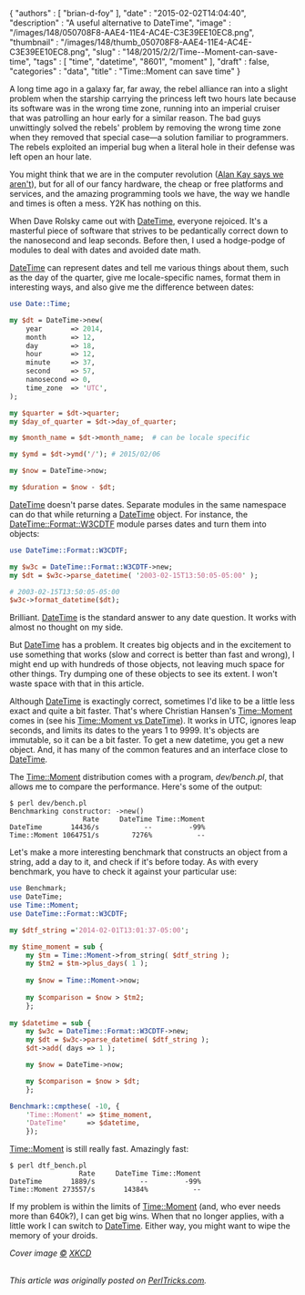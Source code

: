 {
   "authors" : [
      "brian-d-foy"
   ],
   "date" : "2015-02-02T14:04:40",
   "description" : "A useful alternative to DateTime",
   "image" : "/images/148/050708F8-AAE4-11E4-AC4E-C3E39EE10EC8.png",
   "thumbnail" : "/images/148/thumb_050708F8-AAE4-11E4-AC4E-C3E39EE10EC8.png",
   "slug" : "148/2015/2/2/Time--Moment-can-save-time",
   "tags" : [
      "time",
      "datetime",
      "8601",
      "moment"
   ],
   "draft" : false,
   "categories" : "data",
   "title" : "Time::Moment can save time"
}


A long time ago in a galaxy far, far away, the rebel alliance ran into a slight problem when the starship carrying the princess left two hours late because its software was in the wrong time zone, running into an imperial cruiser that was patrolling an hour early for a similar reason. The bad guys unwittingly solved the rebels' problem by removing the wrong time zone when they removed that special case—a solution familiar to programmers. The rebels exploited an imperial bug when a literal hole in their defense was left open an hour late.

You might think that we are in the computer revolution ([Alan Kay says we aren't](https://www.youtube.com/watch?v=oKg1hTOQXoY)), but for all of our fancy hardware, the cheap or free platforms and services, and the amazing programming tools we have, the way we handle and times is often a mess. Y2K has nothing on this.

When Dave Rolsky came out with [DateTime](http://www.metacpan.org/module/DateTime), everyone rejoiced. It's a masterful piece of software that strives to be pedantically correct down to the nanosecond and leap seconds. Before then, I used a hodge-podge of modules to deal with dates and avoided date math.

[DateTime](http://www.metacpan.org/module/DateTime) can represent dates and tell me various things about them, such as the day of the quarter, give me locale-specific names, format them in interesting ways, and also give me the difference between dates:

```perl
use Date::Time;

my $dt = DateTime->new(
    year       => 2014,
    month      => 12,
    day        => 18,
    hour       => 12,
    minute     => 37,
    second     => 57,
    nanosecond => 0,
    time_zone  => 'UTC',
);

my $quarter = $dt->quarter;
my $day_of_quarter = $dt->day_of_quarter;

my $month_name = $dt->month_name;  # can be locale specific

my $ymd = $dt->ymd('/'); # 2015/02/06

my $now = DateTime->now;

my $duration = $now - $dt;
```

[DateTime](http://www.metacpan.org/module/DateTime) doesn't parse dates. Separate modules in the same namespace can do that while returning a [DateTime](http://www.metacpan.org/module/DateTime) object. For instance, the [DateTime::Format::W3CDTF](http://www.metacpan.org/module/DateTime::Format::W3CDTF) module parses dates and turn them into objects:

```perl
use DateTime::Format::W3CDTF;

my $w3c = DateTime::Format::W3CDTF->new;
my $dt = $w3c->parse_datetime( '2003-02-15T13:50:05-05:00' );

# 2003-02-15T13:50:05-05:00
$w3c->format_datetime($dt);
```

Brilliant. [DateTime](http://www.metacpan.org/module/DateTime) is the standard answer to any date question. It works with almost no thought on my side.

But [DateTime](http://www.metacpan.org/module/DateTime) has a problem. It creates big objects and in the excitement to use something that works (slow and correct is better than fast and wrong), I might end up with hundreds of those objects, not leaving much space for other things. Try dumping one of these objects to see its extent. I won't waste space with that in this article.

Although [DateTime](http://www.metacpan.org/module/DateTime) is exactingly correct, sometimes I'd like to be a little less exact and quite a bit faster. That's where Christian Hansen's [Time::Moment](http://www.metacpan.org/module/Time::Moment) comes in (see his [Time::Moment vs DateTime](http://blogs.perl.org/users/chansen/2014/08/timemoment-vs-datetime.html)). It works in UTC, ignores leap seconds, and limits its dates to the years 1 to 9999. It's objects are immutable, so it can be a bit faster. To get a new datetime, you get a new object. And, it has many of the common features and an interface close to [DateTime](http://www.metacpan.org/module/DateTime).

The [Time::Moment](http://www.metacpan.org/module/Time::Moment) distribution comes with a program, *dev/bench.pl*, that allows me to compare the performance. Here's some of the output:

    $ perl dev/bench.pl
    Benchmarking constructor: ->new()
                      Rate     DateTime Time::Moment
    DateTime       14436/s           --         -99%
    Time::Moment 1064751/s        7276%           --

Let's make a more interesting benchmark that constructs an object from a string, add a day to it, and check if it's before today. As with every benchmark, you have to check it against your particular use:

```perl
use Benchmark;
use DateTime;
use Time::Moment;
use DateTime::Format::W3CDTF;

my $dtf_string ='2014-02-01T13:01:37-05:00';

my $time_moment = sub {
    my $tm = Time::Moment->from_string( $dtf_string );
    my $tm2 = $tm->plus_days( 1 );
    
    my $now = Time::Moment->now;
    
    my $comparison = $now > $tm2;
    };
        
my $datetime = sub {
    my $w3c = DateTime::Format::W3CDTF->new;
    my $dt = $w3c->parse_datetime( $dtf_string );
    $dt->add( days => 1 );

    my $now = DateTime->now;

    my $comparison = $now > $dt;
    };

Benchmark::cmpthese( -10, {
    'Time::Moment' => $time_moment,
    'DateTime'     => $datetime,
    });
```

[Time::Moment](http://www.metacpan.org/module/Time::Moment) is still really fast. Amazingly fast:

    $ perl dtf_bench.pl
                     Rate     DateTime Time::Moment
    DateTime       1889/s           --         -99%
    Time::Moment 273557/s       14384%           --

If my problem is within the limits of [Time::Moment](http://www.metacpan.org/module/Time::Moment) (and, who ever needs more than 640k?), I can get big wins. When that no longer applies, with a little work I can switch to [DateTime](http://www.metacpan.org/module/DateTime). Either way, you might want to wipe the memory of your droids.

*Cover image [©](http://creativecommons.org/licenses/by-nc/2.5/) [XKCD](http://xkcd.com/1179/)*

\
*This article was originally posted on [PerlTricks.com](http://perltricks.com).*
